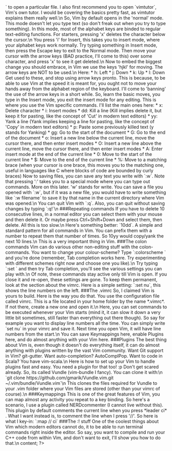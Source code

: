 <?php 
$markdown = <<<content


Kickstart to Vim
-------------

Vim is one of the two widely known text-based Text Editor cum IDEs, the other one being, ahem, Emacs.
For people new to Vim, it might have be a big leap, it is markedely different from the usual text editors, it being modal (implying that the same keys do differnt things in different modes. Don't worry, modes are awesome.)

Some cool things to know about Vim:

1. You don't have to press any keys outside beyond the Return key. No need to stretch/move your hands to press the Home/End/PageUp/PageDown/Up/Down/Left/Right keys. There are much better ways to do that in Vim.
2. Vim works even on the most basic and old Linux computer you can run into, it runs via SSH, and basically it works everywhere.
3. Vim is yours, you make it do whatever you want. You don't have to find workarounds to things you want to do everyday, someone must have made a plugin for it already.

###Basics
Open Vim by typing `vim` in your terminal, or else `vim <file>` to open a particular file. I also first recommend you to open `vimtutor`, Vim's own tutor. I would be covering the basics pretty fast, as vimtutor explains them really well.\n
So, Vim by default opens in the 'normal' mode. This mode doesn't let you type text (so don't freak out when you try to type something). In this mode, most of the alphabet keys are binded to regular text-editing functions. For starters, pressing 'x' deletes the character below the cursor.\n
You press 'i' for Insert, this takes you to insert mode, where your alphabet keys work normally. Try typing something in Insert mode, then press the Escape key to exit to the Normal mode. Then move your cursor with the arrow keys (BAD practice, I'll come to this) over some character, and press 'x' to see it get deleted.\n
Now to embed the biggest change you should embrace, in Vim we use the keys 'hjkl' for moving. The arrow keys are NOT to be used.\n

Here:
* h: Left
* j: Down
* k: Up
* l: Down

Get used to these, and stop using arrow keys pronto. This is because, to be able to use Vim at the speed it is meant for, you ought not to move your hands away from the alphabet region of the keyboard. I'll come to 'banning' the use of the arrow keys in a short while.

So, learn the basic moves, you type in the Insert mode, you exit the insert mode for any editing. This is where you use the Vim specific commands. I'll list the main ones here:
* x: Delete character
* i: Insert modes
* dd: Kill a line (Kill implies delete it, but keep it for pasting, like the concept of 'Cut' in modern text editors)
* yy: Yank a line (Yank implies keeping a line for pasting, like the concept of 'Copy' in modern text editors)
* p: Paste some previously killed text (y stands for Yanking)
* gg: Go to the start of the document
* G: Go to the end of the document
* o: Insert a new line below the current line, move the cursor there, and then enter insert modes
* O: Insert a new line above the current line, move the cursor there, and then enter insert modes
* A: Enter insert mode at the end of the current line
* 0: Move to the start of the current line
* $: Move to the end of the current line
* %: Move to a matching brace (when your cursor is one brace, this moves you to the matching one, useful in languages like C where blocks of code are bounded by curly braces)

Now to saving files, you can save any text you write with `:w`. Note that pressing ':' takes you to a special mode where you can type out commands. More on this later. 'w' stands for write. You can save a file you opened with `:w`, but if it was a new file, you would have to write something like `:w filename` to save it by that name in the current directory where Vim was opened.\n
You can quit Vim with `:q`. Also, you can quit without saving changes by typing `:q!`\n

###Repeating commands
If you have to delete 10 consecutive lines, in a normal editor you can select them with your mouse and then delete it. Or maybe press Ctrl+Shift+Down and select them, then delete. All this is too slow.\n
Here's something better: `10dd`. A simple and standard pattern for all commands in Vim. You can prefix them with a number to repeat them that number of times. So 10yy would copy/yank the next 10 lines.\n
This is a very important thing in Vim.

###The colon commands
Vim can do various other non-editing stuff with the colon-commands. You want to change your colour-scheme? Type `:colorscheme <name>` and you're done (remember, Tab completion works here. Try experimenting with different schemes right now and choose one you like).\n
Try typing `:set ` and then try Tab completion, you'll see the various settings you can play with.\n
Of note, these commands stay active only till Vim is open. If you close it and re-open, these settings are gone. To keep them permanent, look at the section about the vimrc.
Here is a simple setting: `:set nu`, this shows the line numbers on the left.

###The .vimrc
So, I claimed Vim is yours to build. Here is the way you do that. You use the configuration file called vimrc. This is a file located in your home folder by the name *.vimrc*. If not there, create a new one and open it.\n
Here, you can set commands to be executed whenever your Vim starts (mind it, it can slow it down a very little bit sometimes, still faster than everything out there though). So say for example you want to display line numbers all the time. You can simply write `set nu` in your vimrc and save it. Next time you open Vim, it will have line numbers from the start.\n
You can save Keymappings here, enable Plugins here, and do almost anything with your Vim here.


<!--TODO-->
###Plugins
The best thing about Vim is, even though it doesn't do everything itself, it can do almost anything with plugins written by the vast Vim community. 
Want Git support in Vim? git-gutter. Want auto-completion? AutoComplPop. Want to code in Scala? You have vim-scala.\n
Here is how to set up your Vim to handle plugins fast and easy. You need a plugin for that too! :p Don't get scared already. So, its called Vundle (vim-bundle I fancy). You can clone it with:\n
`git clone https://github.com/gmarik/Vundle.vim.git ~/.vim/bundle/Vundle.vim`\n
This clones the files required for Vundle to your .vim folder where your Vim files are stored (other than your vimrc of course).\n


<!--TODO-->
###Keymappings
This is one of the great features of Vim, you can map almost any activity you repeat to a key binding.
So here's a scenario, I use a plugin called NERDcommenter (I cannot live without this). This plugin by default comments the current line when you press *leader ci* . What I want instead is, to comment the line when I press '//'.
So here is what I key-in: `:map // <leader>ci`

<!--TODO-->
###The :! stuff
One of the coolest things about Vim which modern editors cannot do, it to be able to run terminal commands right inside the editor. So say, you want to compile and run your C++ code from within Vim, and don't want to exit, I'll show you how to do that.\n

content;

?>
